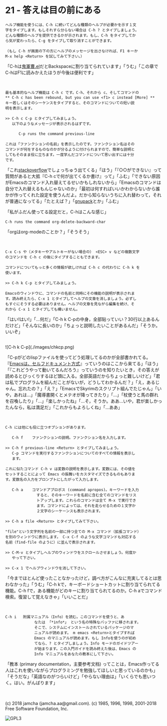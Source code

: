 

# 21 - 答えは目の前にある

    ヘルプ機能を使うには、C-h に続いてどんな種類のヘルプが必要かを示す１文
    字をタイプします。もしそれすら分らない場合は C-h ? とタイプしましょう。
    どんな種類のヘルプを提供できるかが示されます。もし、C-h をタイプしてか
    ら気が変わったら、C-g をタイプして取り消すことができます。
    
    （もし C-h が画面の下の方にヘルプのメッセージを出さなければ、F1 キーか
    M-x help <Return> を試してみて下さい。）

「C-hは[鬼軍曹.el](https://github.com/k1LoW/emacs-drill-instructor/wiki)だとBackspaceに割り当てられています」「うむ」「この章でC-hはF1に読みかえたほうが今後は便利です」  

<br>  

    最も基本的なヘルプ機能は C-h c です。C-h、それから c、そしてコマンドの
    ** C-h c has been rebound, but you can use <f1> c instead [More] **
    キー若しくはそのシーケンスをタイプすると、そのコマンドについての短い説
    明を表示します。
    
    >> C-h c C-p とタイプしてみましょう。
       以下のようなメッセージが表示されるはずです。
    
          C-p runs the command previous-line
    
    これは「ファンクションの名前」を表示したのです。ファンクション名はその
    コマンドが何をするものなのかが分るように付けられますので、簡単な説明と
    してもそのまま役に立ちます。一度学んだコマンドについて思い出すには十分
    です。

「これ[stackoverflow](https://stackoverflow.com/)でしょっちゅう出てくる」「ほう」「『○○ができない』って質問があると大抵『C-h cで何が出てくるか書け』って」「ふむ」「できない原因がEmacsのコマンド入れ替えてるせいかもしれないから」「Emacsのコマンドは自分で入れ替えるもんじゃないのか」「最初は何すればいいかわからないから誰かが作ってくれた設定を使うんだよ。だから知らないうちに入れ替わって，それが普通になってる」「たとえば？」「[gnupack](https://ja.osdn.net/projects/gnupack/)とか」「ふむ」  

「私がふだん使ってる設定だと，C-hはこんな感じ」  

    C-h runs the command org-delete-backward-char  

「orgはorg-modeのことか？」「そうそう」  

<br>  

    C-x C-s や（メタキーやアルトキーがない場合の） <ESC> v などの複数文字
    のコマンドを C-h c の後にタイプすることもできます。
    
    コマンドについてもっと多くの情報が欲しければ C-h c の代わりに C-h k を
    使います。
    
    >> C-h k C-p とタイプしてみましょう。
    
    Emacsのウィンドウに、コマンドの名前と同時にその機能の説明が表示されま
    す。読み終えたら、C-x 1 とタイプしてヘルプの文章を消しましょう。必ずし
    もすぐにそうする必要はありません。ヘルプの文章を見ながら編集を続け、そ
    れから C-x 1 とタイプしても構いません。

「はい!はい!」「…何だ」「C-h k C-pの中身，全部貼っていい？30行以上あるんだけど」「そんなに長いのか」「ちょっと説明したいことがあるんだ」「そうか。いいぞ」  

<br>  
![C-h k C-p](./images/chkcp.png)  

「C-pがどのlispファイルを使ってどう処理してるのかが全部書かれてる。『[Emacsは、セルフドキュメント方式](https://ayatakesi.github.io/emacs/26.1/html/Intro.html#Intro)』っていうのはここから来てる」「ほう」「『これどうやって動いてるんだろう』っていうのを知りたいとき，その答えが読めるとびっくりするほど頭に入る。全部英語だからちょっと難しいけど」「君は私でプログラムを組んだことがないが，どうしてわかるんだ？」「え，あるじゃん。忘れたの？」「え？」「EmacsでSkyrimのスクリプト組んでたじゃん」「いや，あれは…」「魔導書開くとメテオが降ってきたり」「…」「杖使うと馬の群れを召喚したり」「…」「楽しかったね」「…そ，そうか。ああ…いや，君が楽しかったんなら，私は満足だ」「これからもよろしくね」「…ああ」  

<br>  

    C-h には他にも役に立つオプションがあります。
    
       C-h f	ファンクションの説明。ファンクション名を入力します。
    
    >> C-h f previous-line <Return> とタイプしてみましょう。
       C-p コマンドを実行するファンクションについてのすべての情報を表示し
       ます。
    
    これに似たコマンド C-h v は変数の説明を表示します。変数には、その値を
    セットすることによって Emacs の振舞いをカスタマイズできるものもありま
    す。変数名の入力をプロンプトにしたがって入力します。
    
       C-h a	コマンドアプロポス (command apropos)。キーワードを入力
                  すると、そのキーワードを名前に含む全てのコマンドをリス
                  トアップします。これらのコマンドは全て M-x で実行でき
                  ます。コマンドによっては、それを走らせるための１文字か
                  ２文字のシーケーンスも表示されます。
    
    >> C-h a file <Return> とタイプしてみて下さい。
    
    "file"という文字列を名前の一部に持つ全ての M-x コマンド（拡張コマンド）
    を別のウィンドウに表示します。 C-x C-f のような文字コマンドも対応する
    名前（find-file のように）に並んで表示されます。
    
    >> C-M-v とタイプしヘルプのウィンドウをスクロールさせましょう。何度か
       やって下さい。
    
    >> C-x 1 でヘルプウィンドウを消して下さい。

「今までほとんど使ったことなかったけど，調べ方がこんなに充実してるとは思わなかった」「うむ」「C-h kで，キーボードショートカットに割り当てられてる機能。C-h fで，ある機能がどのキーに割り当てられてるのか。C-h aでコマンド検索。復習して覚えなきゃ」「いいことだ」  

<br>  

    C-h i	附属マニュアル（Info）を読む。このコマンドを使うと、あ
                 なたは 「*info*」 という名の特殊なバッファに移されます。
                 そこで、システムにインストールされているパッケージのマ
                 ニュアルが読めます。 m emacs <Return>とタイプすれば
                 Emacs のマニュアルが読めます。もし Infoを使うのが初め
                 てなら、? とタイプしましょう。Info モードのガイドツアー
                 が始まります。この入門ガイドを読み終えた後は、Emacs の
                 Info マニュアルをあなたの教本にして下さい。

「教本 (primary documentation，主要参考文档) ってことは，Emacs作ってる人はこれを使いながらプログラミングを勉強してほしいと思っているのかも」「そうだな」「英語なのがつらいけど」「やらない理由は」「いくらでも思いつく。はい。がんばります」  

<br>  
<br>  
(c) 2018 jamcha (jamcha.aa@gmail.com). (c) 1985, 1996, 1998, 2001-2018 Free Software Foundation, Inc.  

![GPL3](https://www.gnu.org/graphics/gplv3-88x31.png)  

